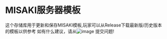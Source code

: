 # MISAKI服务器模板
这个存储库用于更新和保存MISAKI模板,玩家可以从Release下载最新版/历史版本的模板以供参考
如有什么建议，请从![image](https://github.com/user-attachments/assets/847cb5eb-dd20-41ac-b9a7-93a964a996ee)
提交问题!
